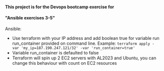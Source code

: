 #### This project is for the Devops bootcamp exercise for 
#### "Ansible exercises 3-5" 

Ansible:
* Use terraform with your IP address and add boolean true for variable run run_container provided on command line. Example: `terraform apply -var 'my_ip=187.190.247.121/32' -var 'run_container=true'`
* Variable run_container is defaulted to false
* Terraform will spin up 2 EC2 servers with AL2023 and Ubuntu, you can change this behaviour with count on EC2 resources